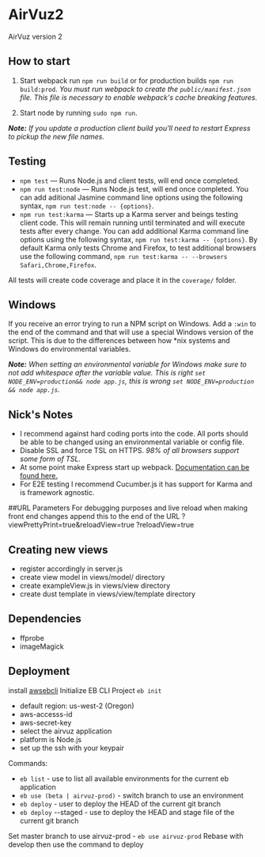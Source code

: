 # AirVuz2
AirVuz version 2

## How to start

1. Start webpack run `npm run build` or for production builds `npm run build:prod`. _You must run webpack to create the `public/manifest.json` file. This file is necessary to enable webpack's cache breaking features._

2. Start node by running `sudo npm run`.

_**Note:** If you update a production client build you'll need to restart Express to pickup the new file names._

## Testing

- `npm test` — Runs Node.js and client tests, will end once completed.
- `npm run test:node` — Runs Node.js test, will end once completed. You can add aditional Jasmine command line options using the following syntax, `npm run test:node -- {options}`.
- `npm run test:karma` — Starts up a Karma server and beings testing client code. This will remain running until terminated and will execute tests after every change. You can add additional Karma command line options using the following syntax, `npm run test:karma -- {options}`. By default Karma only tests Chrome and Firefox, to test additional browsers use the following command, `npm run test:karma -- --browsers Safari,Chrome,Firefox`.

All tests will create code coverage and place it in the `coverage/` folder.

## Windows

If you receive an error trying to run a NPM script on Windows. Add a `:win` to the end of the command and that will use a special Windows version of the script. This is due to the differences between how *nix systems and Windows do environmental variables.

_**Note:** When setting an environmental variable for Windows make sure to not add whitespace after the variable value. This is right `set NODE_ENV=production&& node app.js`, this is wrong `set NODE_ENV=production && node app.js`._

## Nick's Notes

- I recommend against hard coding ports into the code. All ports should be able to be changed using an environmental variable or config file.
- Disable SSL and force TSL on HTTPS. _98% of all browsers support some form of TSL._
- At some point make Express start up webpack. [Documentation can be found here.](http://webpack.github.io/docs/node.js-api.html)
- For E2E testing I recommend Cucumber.js it has support for Karma and is framework agnostic.

##URL Parameters
For debugging purposes and live reload when making front end changes append this to the end of the URL
?viewPrettyPrint=true&reloadView=true
?reloadView=true

## Creating new views

- register accordingly in server.js
- create view model in views/model/ directory
- create exampleView.js in views/view directory
- create dust template in views/view/template directory

## Dependencies
- ffprobe
- imageMagick

## Deployment
install [awsebcli](http://docs.aws.amazon.com/elasticbeanstalk/latest/dg/eb-cli3-install.html)
Initialize EB CLI Project `eb init`
- default region: us-west-2 (Oregon)
- aws-accesss-id
- aws-secret-key
- select the airvuz application
- platform is Node.js
- set up the ssh with your keypair

Commands:
- `eb list` - use to list all available environments for the current eb application
- `eb use (beta | airvuz-prod)` - switch branch to use an environment
- `eb deploy` - user to deploy the HEAD of the current git branch
- `eb deploy` --staged - use to deploy the HEAD and stage file of the current git branch

Set master branch to use airvuz-prod - `eb use airvuz-prod`
Rebase with develop then use the command to deploy